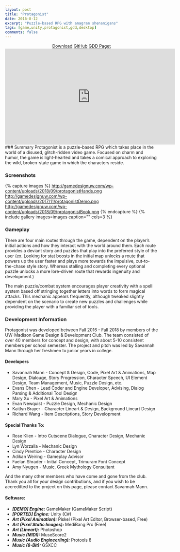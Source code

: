 ```yaml
---
layout: post
title: "Protagonist"
date: 2016-8-12
excerpt: "Puzzle-based RPG with anagram shenanigans"
tags: [game,unity,protagonist,gdd,desktop]
comments: false
---
```

<center>
<div markdown="0"><a href="https://github.com/mannnnnn/protagonist-demo" class="btn btn-success">Download</a>     <a href="https://github.com/mannnnnn/Protagonist-GDD" class="btn btn-warning">GitHub</a>     <a href="http://gamedesignuw.com/projects/protagonist/" class="btn btn-danger">GDD Paget</a></div>

<iframe width="560" height="315" src="https://www.youtube.com/embed/kzXgR4KvqnA" frameborder="0"> </iframe>

</center>
### Summary
Protagonist is a puzzle-based RPG which takes place in the world of a disused, glitch-ridden video game. Focused on charm and humor, the game is light-hearted and takes a comical approach to exploring the wild, broken-state game in which the characters reside.

### Screenshots

{% capture images %}
	http://gamedesignuw.com/wp-content/uploads/2018/09/protagonistHands.png
    http://gamedesignuw.com/wp-content/uploads/2017/11/protagonistDemo.png
    http://gamedesignuw.com/wp-content/uploads/2018/09/protagonistBook.png
{% endcapture %}
{% include gallery images=images caption="" cols=3 %}
### Gameplay
There are four main routes through the game, dependent on the player’s initial actions and how they interact with the world around them. Each route provides a deviant story and puzzles that play into the preferred style of the user (ex. Looking for stat boosts in the initial map unlocks a route that powers up the user faster and plays more towards the impulsive, cut-to-the-chase style story. Whereas stalling and completing every optional puzzle unlocks a more lore-driven route that rewards ingenuity and development.)

The main puzzle/combat system encourages player creativity with a spell system based off stringing together letters into words to form magical attacks. This mechanic appears frequently, although tweaked slightly dependent on the scenario to create new puzzles and challenges while providing the player with a familiar set of tools.

### Development Information
Protagonist was developed between Fall 2016 - Fall 2018 by members of the UW-Madison Game Design & Development Club. The team consisted of over 40 members for concept and design, with about 5-10 consistent members per school semester. The project and pitch was led by Savannah Mann through her freshmen to junior years in college.

#### Developers
* Savannah Mann - Concept & Design, Code, Pixel Art & Animations, Map Design, Dialouge, Story Progression, Character Speech, UI Element Design, Team Management, Music, Puzzle Design, etc.
* Evans Chen - Lead Coder and Engine Developer, Advising, Dialog Parsing & Additional Tool Design
* Mary Xu - Pixel Art & Animations
* Evan Newquist - Puzzle Design, Mechanic Design
* Kaitlyn Brayer - Character Lineart & Design, Background Lineart Design
* Richard Wang - Item Descriptions, Story Development

#### Special Thanks To: 
* Rose Klien - Intro Cutscene Dialogue, Character Design, Mechanic Design
* Lyn Worzalla - Mechanic Design
* Cindy Prentice - Character Design
* Adikan Weiring - Gameplay Advisor
* Faelan Shrader - Initial Concept, Trimuram Font Concept
* Amy Nyugen - Music, Greek Mythology Consultant

And the many other members who have come and gone from the club. Thank you all for your design contributions, and if you wish to be accreditted to the project on this page, please contact Savannah Mann.


#### Software: 
* ***[DEMO] Engine:*** GameMaker (GameMaker Script)
* ***[PORTED] Engine:*** Unity (C#)
* ***Art (Pixel Animation):*** Piskel (Pixel Art Editor, Browser-based, Free)
* ***Art (Pixel Static Images):*** MediBang Pro (Free)
* ***Art (Lineart):*** Photoshop
* ***Music (MIDI):*** MuseScore2
* ***Music (Audio Engineeriing):*** Protools 8
* ***Music (8-Bit):*** GSXCC


